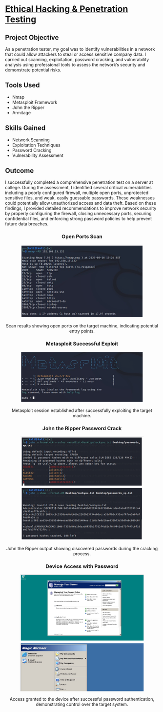 <h1><a href="https://github.com/prsilvaa"> Ethical Hacking & Penetration Testing</a></h1>

<h2>Project Objective</h2>
<p>As a penetration tester, my goal was to identify vulnerabilities in a network that could allow attackers to steal or access sensitive company data. I carried out scanning, exploitation, password cracking, and vulnerability analysis using professional tools to assess the network’s security and demonstrate potential risks.</p>

<h2>Tools Used</h2>
<ul>
    <li>Nmap</li>
    <li>Metasploit Framework</li>
    <li>John the Ripper</li>
    <li>Armitage</li>
</ul>

<h2>Skills Gained</h2>
<ul>
    <li>Network Scanning</li>
    <li>Exploitation Techniques</li>
    <li>Password Cracking</li>
    <li>Vulnerability Assessment</li>
</ul>

<h2>Outcome</h2>
<p>I successfully completed a comprehensive penetration test on a server at college. During the assessment, I identified several critical vulnerabilities including a poorly configured firewall, multiple open ports, unprotected sensitive files, and weak, easily guessable passwords. These weaknesses could potentially allow unauthorized access and data theft. Based on these findings, I provided detailed recommendations to improve network security by properly configuring the firewall, closing unnecessary ports, securing confidential files, and enforcing strong password policies to help prevent future data breaches.</p>

<div align="center">
    <h3>Open Ports Scan</h3>
    <img src="kali_nmap.png" alt="Nmap scan" height="80%" width="80%">
    <p>Scan results showing open ports on the target machine, indicating potential entry points.</p>
</div>

<div align="center">
    <h3>Metasploit Successful Exploit</h3>
    <img src="metasploit.png" alt="Metasploit Framework session opened" height="80%" width="80%">
    <p>Metasploit session established after successfully exploiting the target machine.</p>
</div>

<div align="center">
    <h3>John the Ripper Password Crack</h3>
    <img src="john.png" alt="John the Ripper showing cracked passwords" height="80%" width="80%">
    <p>John the Ripper output showing discovered passwords during the cracking process.</p>
</div>

<div align="center">
    <h3>Device Access with Password</h3>
    <img src="devices.png" alt="Access to device after password authentication" height="80%" width="80%">
    <p>Access granted to the device after successful password authentication, demonstrating control over the target system.</p>
</div>


